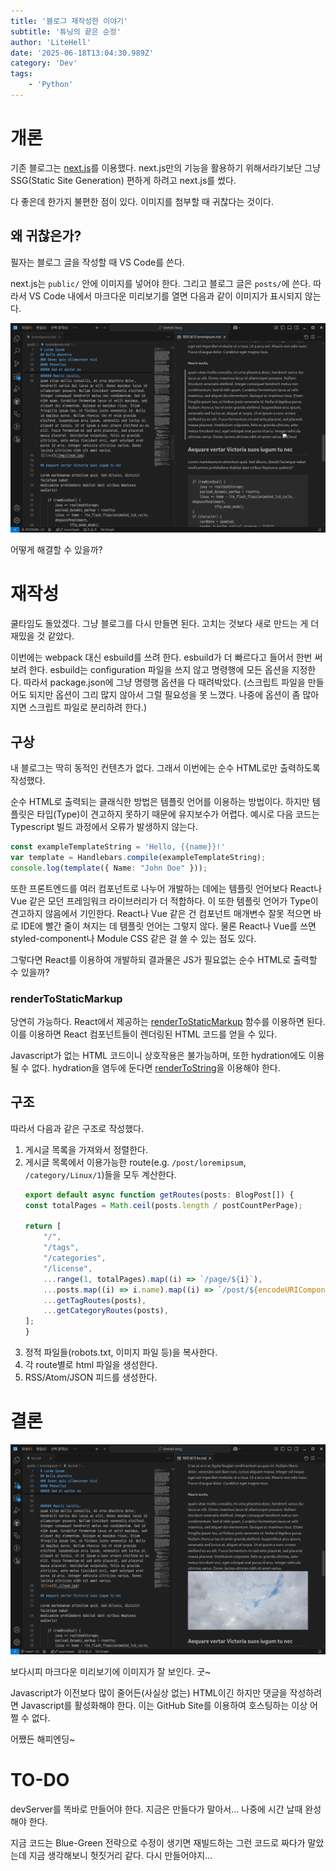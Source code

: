 ```yaml
---
title: '블로그 재작성한 이야기'
subtitle: '튜닝의 끝은 순정'
author: 'LiteHell'
date: '2025-06-18T13:04:30.989Z'
category: 'Dev'
tags:
    - 'Python'
---
```


# 개론
기존 블로그는 [next.js](https://nextjs.org/)를 이용했다. next.js만의 기능을 활용하기 위해서라기보단 그냥 SSG(Static Site Generation) 편하게 하려고 next.js를 썼다. 

다 좋은데 한가지 불편한 점이 있다. 이미지를 첨부할 때 귀찮다는 것이다.

## 왜 귀찮은가?
필자는 블로그 글을 작성할 때 VS Code를 쓴다.

next.js는 `public/` 안에 이미지를 넣어야 한다. 그리고 블로그 글은 `posts/`에 쓴다.
따라서 VS Code 내에서 마크다운 미리보기를 열면 다음과 같이 이미지가 표시되지 않는다.

![VS Code의 마크다운 미리보기에서 이미지가 표시되지 않는 모습](./asis.png)

어떻게 해결할 수 있을까?

# 재작성
쿨타임도 돌았겠다. 그냥 블로그를 다시 만들면 된다. 고치는 것보다 새로 만드는 게 더 재밌을 것 같았다.

이번에는 webpack 대신 esbuild를 쓰려 한다. esbuild가 더 빠르다고 들어서 한번 써보려 한다. esbuild는 configuration 파일을 쓰지 않고 명령행에 모든 옵션을 지정한다. 따라서 package.json에 그냥 명령행 옵션을 다 때려박았다. (스크립트 파일을 만들어도 되지만 옵션이 그리 많지 않아서 그럴 필요성을 못 느꼈다. 나중에 옵션이 좀 많아지면 스크립트 파일로 분리하려 한다.)

## 구상
내 블로그는 딱히 동적인 컨텐츠가 없다. 그래서 이번에는 순수 HTML로만 출력하도록 작성했다.

순수 HTML로 출력되는 클래식한 방법은 템플릿 언어를 이용하는 방법이다. 하지만 템플릿은 타입(Type)이 견고하지 못하기 때문에 유지보수가 어렵다. 예시로 다음 코드는 Typescript 빌드 과정에서 오류가 발생하지 않는다.

```ts
const exampleTemplateString = 'Hello, {{name}}!'
var template = Handlebars.compile(exampleTemplateString);
console.log(template({ Name: "John Doe" }));
```

또한 프론트엔드를 여러 컴포넌트로 나누어 개발하는 데에는 템플릿 언어보다 React나 Vue 같은 모던 프레임워크 라이브러리가 더 적합하다. 이 또한 템플릿 언어가 Type이 견고하지 않음에서 기인한다. React나 Vue 같은 건 컴포넌트 매개변수 잘못 적으면 바로 IDE에 빨간 줄이 쳐지는 데 템플릿 언어는 그렇지 않다. 물론 React나 Vue를 쓰면 styled-component나 Module CSS 같은 걸 쓸 수 있는 점도 있다.

그렇다면 React를 이용하여 개발하되 결과물은 JS가 필요없는 순수 HTML로 출력할 수 있을까?

### renderToStaticMarkup
당연히 가능하다. React에서 제공하는 [renderToStaticMarkup](https://react.dev/reference/react-dom/server/renderToStaticMarkup) 함수를 이용하면 된다. 이를 이용하면 React 컴포넌트들이 렌더링된 HTML 코드를 얻을 수 있다.

Javascript가 없는 HTML 코드이니 상호작용은 불가능하며, 또한 hydration에도 이용될 수 없다. hydration을 염두에 둔다면 [renderToString](https://react.dev/reference/react-dom/server/renderToString)을 이용해야 한다.

## 구조
따라서 다음과 같은 구조로 작성했다.
1. 게시글 목록을 가져와서 정렬한다.
1. 게시글 목록에서 이용가능한 route(e.g. `/post/loremipsum`, `/category/Linux/1`)들을 모두 계산한다.
    ```ts
    export default async function getRoutes(posts: BlogPost[]) {
    const totalPages = Math.ceil(posts.length / postCountPerPage);

    return [
        "/",
        "/tags",
        "/categories",
        "/license",
        ...range(1, totalPages).map((i) => `/page/${i}`),
        ...posts.map((i) => i.name).map((i) => `/post/${encodeURIComponent(i)}`),
        ...getTagRoutes(posts),
        ...getCategoryRoutes(posts),
    ];
    }
    ```
1. 정적 파일들(robots.txt, 이미지 파일 등)을 복사한다.
1. 각 route별로 html 파일을 생성한다.
1. RSS/Atom/JSON 피드를 생성한다.

# 결론
![VSCode에 마크다운 미리보기에 이미지가 보이는 모습](./tobe.png)

보다시피 마크다운 미리보기에 이미지가 잘 보인다. 굿~

Javascript가 이전보다 많이 줄어든(사실상 없는) HTML이긴 하지만 댓글을 작성하려면 Javascript를 활성화해야 한다. 이는 GitHub Site를 이용하여 호스팅하는 이상 어쩔 수 없다.

어쨌든 해피엔딩~

# TO-DO
devServer를 똑바로 만들어야 한다. 지금은 만들다가 말아서... 나중에 시간 날때 완성해야 한다.

지금 코드는 Blue-Green 전략으로 수정이 생기면 재빌드하는 그런 코드로 짜다가 말았는데 지금 생각해보니 헛짓거리 같다. 다시 만들어야지...